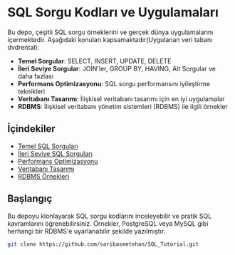 # SQL Sorgu Kodları ve Uygulamaları

Bu depo, çeşitli SQL sorgu örneklerini ve gerçek dünya uygulamalarını içermektedir. Aşağıdaki konuları kapsamaktadır(Uygulanan veri tabanı dvdrental):

- **Temel Sorgular**: SELECT, INSERT, UPDATE, DELETE
- **İleri Seviye Sorgular**: JOIN'ler, GROUP BY, HAVING, Alt Sorgular ve daha fazlası
- **Performans Optimizasyonu**: SQL sorgu performansını iyileştirme teknikleri
- **Veritabanı Tasarımı**: İlişkisel veritabanı tasarımı için en iyi uygulamalar
- **RDBMS**: İlişkisel veritabanı yönetim sistemleri (RDBMS) ile ilgili örnekler

## İçindekiler
- [Temel SQL Sorguları](#temel-sql-sorguları)
- [İleri Seviye SQL Sorguları](#ileri-seviye-sql-sorguları)
- [Performans Optimizasyonu](#performans-optimizasyonu)
- [Veritabanı Tasarımı](#veritabanı-tasarımı)
- [RDBMS Örnekleri](#rdbms-örnekleri)

## Başlangıç
Bu depoyu klonlayarak SQL sorgu kodlarını inceleyebilir ve pratik SQL kavramlarını öğrenebilirsiniz. Örnekler, PostgreSQL veya MySQL gibi herhangi bir RDBMS'e uyarlanabilir şekilde yazılmıştır.

```bash
git clone https://github.com/saribasmetehan/SQL_Tutorial.git
